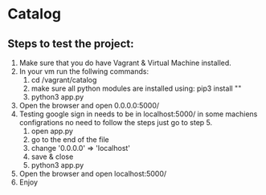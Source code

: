 # Catalog

## Steps to test the project:
1. Make sure that you do have Vagrant & Virtual Machine installed.
2. In your vm run the follwing commands:
    1. cd /vagrant/catalog
    2. make sure all python modules are installed using: pip3 install "<module name>"
    3. python3 app.py
3. Open the browser and open 0.0.0.0:5000/
4. Testing google sign in needs to be in localhost:5000/ 
    in some machiens configrations no need to follow the steps just go to step 5.
    1. open app.py
    2. go to the end of the file 
    3. change '0.0.0.0' => 'localhost'
    4. save & close
    5. python3 app.py
5. Open the browser and open localhost:5000/
6. Enjoy

  
